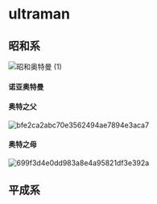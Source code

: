 # ultraman

## 昭和系
![昭和奥特曼 (1)](https://github.com/810152690/ultraman/assets/1946356/22df94b4-0bf7-4e3f-ae2d-3d278ec55096)

#### 诺亚奥特曼


#### 奥特之父
![bfe2ca2abc70e3562494ae7894e3aca7](https://github.com/810152690/ultraman/assets/1946356/a809e822-fa35-41b9-9178-af2f39c71707)

#### 奥特之母
![699f3d4e0dd983a8e4a95821df3e392a](https://github.com/810152690/ultraman/assets/1946356/f98c6d44-607f-413c-bf04-9b4f69ccf8bd)


## 平成系
